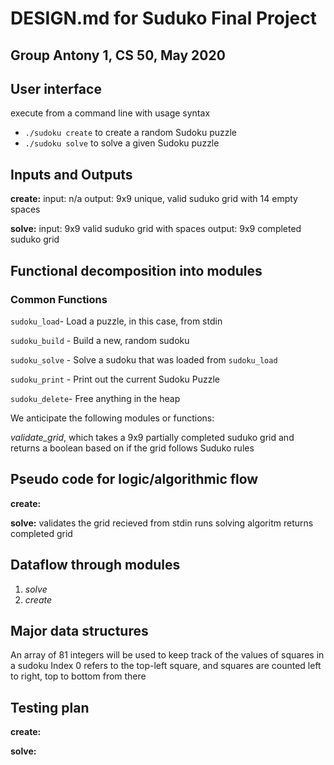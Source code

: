 # DESIGN.md for Suduko Final Project
## Group Antony 1, CS 50, May 2020

## User interface ##
execute from a command line with usage syntax
* `./sudoku create` to create a random Sudoku puzzle
* `./sudoku solve` to solve a given Sudoku puzzle


## Inputs and Outputs ##
**create:**
input: n/a
output: 9x9 unique, valid suduko grid with 14 empty spaces

**solve:**
input: 9x9 valid suduko grid with spaces
output: 9x9 completed suduko grid

## Functional decomposition into modules ##

### Common Functions

`sudoku_load`- Load a puzzle, in this case, from stdin

`sudoku_build` - Build a new, random sudoku 

`sudoku_solve` - Solve a sudoku that was loaded from `sudoku_load`

`sudoku_print` - Print out the current Sudoku Puzzle

`sudoku_delete`- Free anything in the heap


We anticipate the following modules or functions:

*validate_grid*, which takes a 9x9 partially completed suduko grid and returns a boolean based on if the grid follows Suduko rules


## Pseudo code for logic/algorithmic flow ##
**create:** 

**solve:** 
validates the grid recieved from stdin
runs solving algoritm
returns completed grid



## Dataflow through modules ##

1. *solve* 
2. *create* 


## Major data structures ##
An array of 81 integers will be used to keep track of the values of squares in a sudoku
Index 0 refers to the top-left square, and squares are counted left to right, top to bottom from there

## Testing plan  ##
**create:**

**solve:**